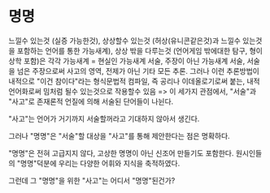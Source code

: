 # 명명

느낄수 있는것 (실증 가능한것), 상상할수 있는것 (허상(유니콘같은것)과 느낄수 있는것을 포함하는 언어를 통한 가능새계), 상상 밖을 다루는것 (언어게임 밖에대한 탐구, 형이상학 포함)은 각각 가능새계 = 현실인 가능새계 서술, 주장이 아닌 가능새계 서술, 서술을 넘은 주장으로써 사고의 영역, 전제가 아닌 기타 모든 추론. 그러나 이런 추론방법이 내적으로 "이건 참이다"라는 형식문법적 컴파일, 즉 공리나 이데올로기로써 붙는, 내적 언어화로써 밈처럼 될수 있는것으로 작용할수 있음 => 이 세가지 관점에서, "서술"과 "사고"로 존재론적 언질에 의해 서술된 단어들이 나뉜다.

"사고"는 언어가 거기까지 서술할꺼라고 기대하지 않아서 생긴다.

그러나 "명명"은 "서술"할 대상을 "사고"를 통해 제안한다는 점은 명확하다.

"명명"은 전혀 고급지지 않다, 고상한 명명이 아닌 신조어 만들기도 포함한다.
원시인들의 "명명"덕분에 우리는 다양한 어휘와 지식을 축적하였다.

그런데 그 "명명"을 위한 "사고"는 어디서 "명명"된건가?
